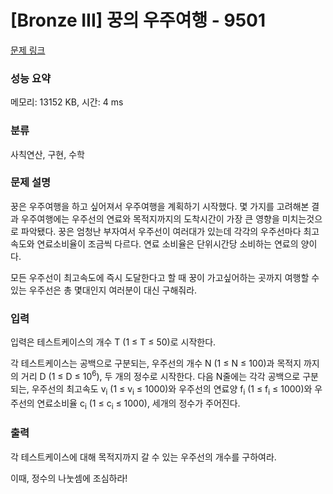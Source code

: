 # [Bronze III] 꿍의 우주여행 - 9501 

[문제 링크](https://www.acmicpc.net/problem/9501) 

### 성능 요약

메모리: 13152 KB, 시간: 4 ms

### 분류

사칙연산, 구현, 수학

### 문제 설명

<p>꿍은 우주여행을 하고 싶어져서 우주여행을 계획하기 시작했다. 몇 가지를 고려해본 결과 우주여행에는 우주선의 연료와 목적지까지의 도착시간이 가장 큰 영향을 미치는것으로 파악됐다. 꿍은 엄청난 부자여서 우주선이 여러대가 있는데 각각의 우주선마다 최고속도와 연료소비율이 조금씩 다르다. 연료 소비율은 단위시간당 소비하는 연료의 양이다.</p>

<p>모든 우주선이 최고속도에 즉시 도달한다고 할 때 꿍이 가고싶어하는 곳까지 여행할 수 있는 우주선은 총 몇대인지 여러분이 대신 구해줘라.</p>

### 입력 

 <p>입력은 테스트케이스의 개수 T (1 ≤ T ≤ 50)로 시작한다.</p>

<p>각 테스트케이스는 공백으로 구분되는, 우주선의 개수 N (1 ≤ N ≤ 100)과 목적지 까지의 거리 D (1 ≤ D ≤ 10<sup>6</sup>), 두 개의 정수로 시작한다. 다음 N줄에는 각각 공백으로 구분되는, 우주선의 최고속도 v<sub>i</sub> (1 ≤ v<sub>i</sub> ≤ 1000)와 우주선의 연료양 f<sub>i</sub> (1 ≤ f<sub>i</sub> ≤ 1000)와 우주선의 연료소비율 c<sub>i</sub> (1 ≤ c<sub>i</sub> ≤ 1000), 세개의 정수가 주어진다.</p>

### 출력 

 <p>각 테스트케이스에 대해 목적지까지 갈 수 있는 우주선의 개수를 구하여라.</p>

<p>이때, 정수의 나눗셈에 조심하라!</p>

